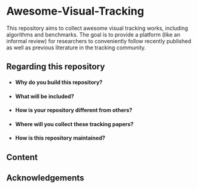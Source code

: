 # Awesome-Visual-Tracking
This repository aims to collect awesome visual tracking works, including algorithms and benchmarks. The goal is to provide a platform (like an informal review) for researchers to conveniently follow recently published as well as previous literature in the tracking community.


## Regarding this repository

* #### Why do you build this repository?

* #### What will be included?

* #### How is your repository different from others?

* #### Where will you collect these tracking papers?

* #### How is this repository maintained?



## Content



## Acknowledgements

